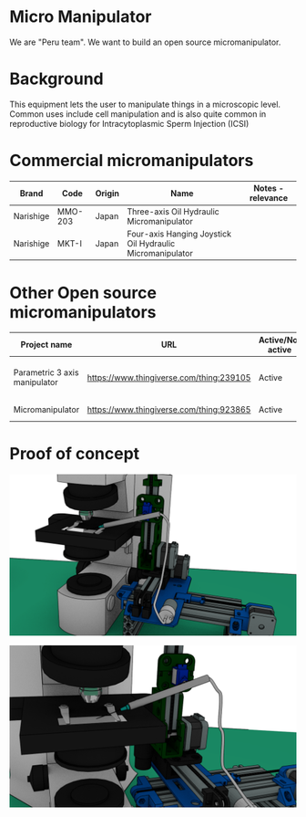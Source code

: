 # Micro Manipulator

We are "Peru team". We want to build an open source micromanipulator. 

# Background 
This equipment lets the user to manipulate things in a microscopic level. Common uses include cell manipulation and is also quite common in reproductive biology for Intracytoplasmic Sperm Injection (ICSI)

# Commercial micromanipulators
| Brand         | Code          |Origin             |  Name         | Notes - relevance | 
| ------------- | ------------- | ----------------- | -------------- | --------------    |
| Narishige     | MMO-203       | Japan             | Three-axis Oil Hydraulic Micromanipulator|   |
| Narishige     |   MKT-I       |   Japan           |    Four-axis Hanging Joystick Oil Hydraulic Micromanipulator|    |


# Other Open source micromanipulators
| Project name  | URL           | Active/Not active | Notes - relevance |
| ------------- | ------------- | ----------------- | -------------- |
| Parametric 3 axis manipulator | https://www.thingiverse.com/thing:239105 | Active |  Micromanipulator e.g. for use in a laboratory setting |
| Micromanipulator  | https://www.thingiverse.com/thing:923865 | Active |  3D printable 3 axis |



# Proof of concept

![alt text](https://raw.githubusercontent.com/FOSH-following-demand/Micro_Manipulator/master/documentation/First_Design.png)

![alt text](https://raw.githubusercontent.com/FOSH-following-demand/Micro_Manipulator/master/documentation/First_Design_2.png)

